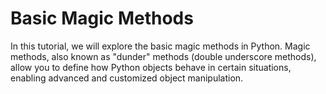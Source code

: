# Basic Magic Methods

In this tutorial, we will explore the basic magic methods in Python. Magic methods, also known as "dunder" methods (double underscore methods), allow you to define how Python objects behave in certain situations, enabling advanced and customized object manipulation.